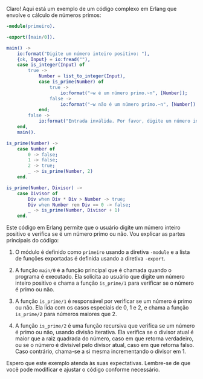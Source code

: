 Claro! Aqui está um exemplo de um código complexo em Erlang que envolve o cálculo de números primos:

```erlang
-module(primeiro).

-export([main/0]).

main() ->
    io:format("Digite um número inteiro positivo: "),
    {ok, Input} = io:fread(""),
    case is_integer(Input) of
        true ->
            Number = list_to_integer(Input),
            case is_prime(Number) of
                true ->
                    io:format("~w é um número primo.~n", [Number]);
                false ->
                    io:format("~w não é um número primo.~n", [Number])
            end;
        false ->
            io:format("Entrada inválida. Por favor, digite um número inteiro positivo.~n")
    end,
    main().

is_prime(Number) ->
    case Number of
        0 -> false;
        1 -> false;
        2 -> true;
        _ -> is_prime(Number, 2)
    end.

is_prime(Number, Divisor) ->
    case Divisor of
        Div when Div * Div > Number -> true;
        Div when Number rem Div == 0 -> false;
        _ -> is_prime(Number, Divisor + 1)
    end.
```

Este código em Erlang permite que o usuário digite um número inteiro positivo e verifica se é um número primo ou não. Vou explicar as partes principais do código:

1. O módulo é definido como `primeiro` usando a diretiva `-module` e a lista de funções exportadas é definida usando a diretiva `-export`.

2. A função `main/0` é a função principal que é chamada quando o programa é executado. Ela solicita ao usuário que digite um número inteiro positivo e chama a função `is_prime/1` para verificar se o número é primo ou não.

3. A função `is_prime/1` é responsável por verificar se um número é primo ou não. Ela lida com os casos especiais de 0, 1 e 2, e chama a função `is_prime/2` para números maiores que 2.

4. A função `is_prime/2` é uma função recursiva que verifica se um número é primo ou não, usando divisão iterativa. Ela verifica se o divisor atual é maior que a raiz quadrada do número, caso em que retorna verdadeiro, ou se o número é divisível pelo divisor atual, caso em que retorna falso. Caso contrário, chama-se a si mesma incrementando o divisor em 1.

Espero que este exemplo atenda às suas expectativas. Lembre-se de que você pode modificar e ajustar o código conforme necessário.